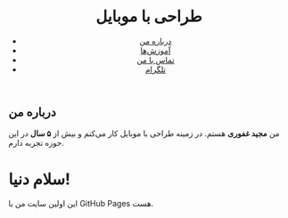 
<html>
<head>
  <title>سایت من</title>
</head>
    
<header>
  <h1>طراحی با موبایل</h1>
  <nav>
    <ul class="menu">
      <li><a href="#about">درباره من</a></li>
      <li><a href="#tutorials">آموزش‌ها</a></li>
      <li><a href="#contact">تماس با من</a></li>
      <li><a href="https://t.me/pixallab75" target="_blank">تلگرام</a></li>
    </ul>
  </nav>
</header>
<body>

  <!-- 👇 اینجا بخش درباره من رو اضافه کن -->
  <section id="about">
    <h2>درباره من</h2>
    <p>من <strong>مجید غفوری</strong> هستم. در زمینه طراحی با موبایل کار می‌کنم و بیش از <strong>۵ سال</strong> در این حوزه تجربه دارم.</p>
  </section>

  <!-- بقیه بخش‌ها مثل آموزش‌ها و تماس با من -->
  <h1>سلام دنیا!</h1>
  <p>این اولین سایت من با GitHub Pages هست.</p>
</body>
</html>
